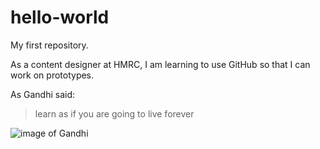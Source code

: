 # hello-world
My first repository. 

As a content designer at HMRC, I am learning to use GitHub so that I can work on prototypes.

As Gandhi said:
>learn as if you are going to live forever

![image of Gandhi](https://www.onthisday.com/images/people/mahatma-gandhi-medium.jpg)
